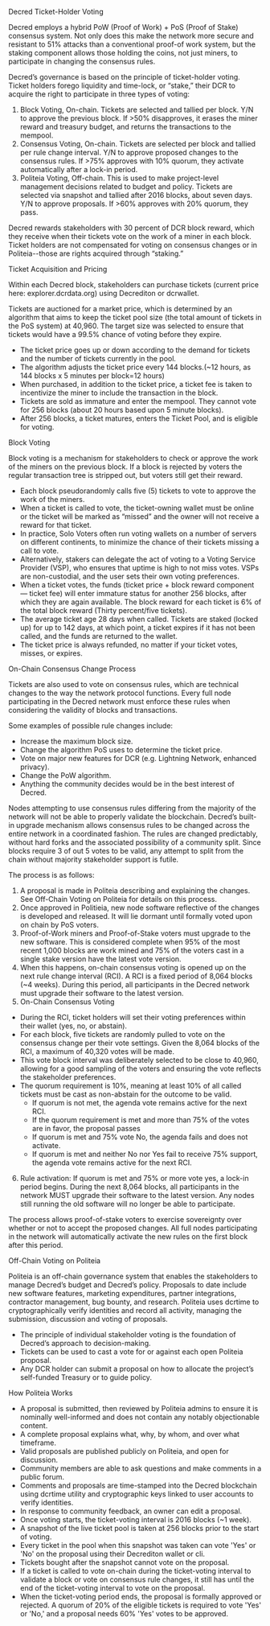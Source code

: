 Decred Ticket-Holder Voting
 
Decred employs a hybrid PoW (Proof of Work) + PoS (Proof of Stake) consensus system. Not only does this make the network more secure and resistant to 51% attacks than a conventional proof-of work system, but the staking component allows those holding the coins, not just miners, to participate in changing the consensus rules. 

 
Decred’s governance is based on the principle of ticket-holder voting. Ticket holders forego liquidity and time-lock, or “stake,” their DCR to acquire the right to participate in three types of voting: 
1) Block Voting, On-chain. Tickets are selected and tallied per block.
Y/N to approve the previous block. If >50% disapproves, it erases the miner reward and treasury budget, and returns the transactions to the mempool.
2) Consensus Voting, On-chain. Tickets are selected per block and tallied per rule change interval.
Y/N to approve proposed changes to the consensus rules. If >75% approves with 10% quorum, they activate automatically after a lock-in period.
3) Politeia Voting, Off-chain. This is used to make project-level management decisions related to budget and policy. Tickets are selected via snapshot and tallied after 2016 blocks, about seven days.
Y/N to approve proposals. If >60% approves with 20% quorum, they pass.

Decred rewards stakeholders with 30 percent of DCR block reward, which they receive when their tickets vote on the work of a miner in each block. Ticket holders are not compensated for voting on consensus changes or in Politeia--those are rights acquired through “staking.”
 
Ticket Acquisition and Pricing 

Within each Decred block, stakeholders can purchase tickets (current price here: explorer.dcrdata.org) using Decrediton or dcrwallet. 
 
Tickets are auctioned for a market price, which is determined by an algorithm that aims to keep the ticket pool size (the total amount of tickets in the PoS system) at 40,960. The target size was selected to ensure that tickets would have a 99.5% chance of voting before they expire.
- The ticket price goes up or down according to the demand for tickets and the number of tickets currently in the pool. 
- The algorithm adjusts the ticket price every 144 blocks.(~12 hours, as 144 blocks x 5 minutes per block=12 hours) 
- When purchased, in addition to the ticket price, a ticket fee is taken to incentivize the miner to include the transaction in the block.
- Tickets are sold as immature and enter the mempool. They cannot vote for 256 blocks (about 20 hours based upon 5 minute blocks).
- After 256 blocks, a ticket matures, enters the Ticket Pool, and is eligible for voting.
 
Block Voting

Block voting is a mechanism for stakeholders to check or approve the work of the miners on the previous block. If a block is rejected by voters the regular transaction tree is stripped out, but voters still get their reward. 
- Each block pseudorandomly calls five (5) tickets to vote to approve the work of the miners. 
- When a ticket is called to vote, the ticket-owning wallet must be online or the ticket will be marked as “missed” and the owner will not receive a reward for that ticket. 
- In practice, Solo Voters often run voting wallets on a number of servers on different continents, to minimize the chance of their tickets missing a call to vote.
- Alternatively, stakers can delegate the act of voting to a Voting Service Provider (VSP), who ensures that uptime is high to not miss votes. VSPs are non-custodial, and the user sets their own voting preferences.
- When a ticket votes, the funds (ticket price + block reward component — ticket fee) will enter immature status for another 256 blocks, after which they are again available. The block reward for each ticket is 6% of the total block reward (Thirty percent/five tickets).
- The average ticket age 28 days when called. Tickets are staked (locked up) for up to 142 days, at which point, a ticket expires if it has not been called, and the funds are returned to the wallet. 
- The ticket price is always refunded, no matter if your ticket votes, misses, or expires. 

On-Chain Consensus Change Process

Tickets are also used to vote on consensus rules, which are technical changes to the way the network protocol functions. Every full node participating in the Decred network must enforce these rules when considering the validity of blocks and transactions.
 
Some examples of possible rule changes include:
- Increase the maximum block size.
- Change the algorithm PoS uses to determine the ticket price.
- Vote on major new features for DCR (e.g. Lightning Network, enhanced privacy).
- Change the PoW algorithm.
- Anything the community decides would be in the best interest of Decred.
 
Nodes attempting to use consensus rules differing from the majority of the network will not be able to properly validate the blockchain. Decred’s built-in upgrade mechanism allows consensus rules to be changed across the entire network in a coordinated fashion. The rules are changed predictably, without hard forks and the associated possibility of a community split. Since blocks require 3 of out 5 votes to be valid, any attempt to split from the chain without majority stakeholder support is futile.

 
The process is as follows:

1) A proposal is made in Politeia describing and explaining the changes. See Off-Chain Voting on Politeia for details on this process.
2) Once approved in Politieia, new node software reflective of the changes is developed and released. It will lie dormant until formally voted upon on chain by PoS voters.
3) Proof-of-Work miners and Proof-of-Stake voters must upgrade to the new software. This is considered complete when 95% of the most recent 1,000 blocks are work mined and 75% of the voters cast in a single stake version have the latest vote version. 
4) When this happens, on-chain consensus voting is opened up on the next rule change interval (RCI). A RCI is a fixed period of 8,064 blocks (~4 weeks). During this period, all participants in the Decred network must upgrade their software to the latest version.
5) On-Chain Consensus Voting
- During the RCI, ticket holders will set their voting preferences within their wallet (yes, no, or abstain).
- For each block, five tickets are randomly pulled to vote on the consensus change per their vote settings. Given the 8,064 blocks of the RCI, a maximum of 40,320 votes will be made.
- This vote block interval was deliberately selected to be close to 40,960, allowing for a good sampling of the voters and ensuring the vote reflects the stakeholder preferences.
- The quorum requirement is 10%, meaning at least 10% of all called tickets must be cast as non-abstain for the outcome to be valid. 
  * If quorum is not met, the agenda vote remains active for the next RCI.
  * If the quorum requirement is met and more than 75% of the votes are in favor, the proposal passes
   * If quorum is met and 75% vote No, the agenda fails and does not activate.
   * If quorum is met and neither No nor Yes fail to receive 75% support, the agenda vote remains active for the next RCI.
6. Rule activation: If quorum is met and 75% or more vote yes, a lock-in period begins.   During the next 8,064 blocks, all participants in the network MUST upgrade their software to the latest version. Any nodes still running the old software will no longer be able to participate.
 
The process allows proof-of-stake voters to exercise sovereignty over whether or not to accept the proposed changes. All full nodes participating in the network will automatically activate the new rules on the first block after this period. 

Off-Chain Voting on Politeia

Politeia is an off-chain governance system that enables the stakeholders to manage Decred’s budget and Decred’s policy. Proposals to date include new software features, marketing expenditures, partner integrations, contractor management, bug bounty, and research. Politeia uses dcrtime to cryptographically verify identities and record all activity, managing the submission, discussion and voting of proposals.
- The principle of individual stakeholder voting is the foundation of Decred’s approach to decision-making. 
- Tickets can be used to cast a vote for or against each open Politeia proposal.
- Any DCR holder can submit a proposal on how to allocate the project’s self-funded Treasury or to guide policy. 
 
How Politeia Works

- A proposal is submitted, then reviewed by Politeia admins to ensure it is nominally well-informed and does not contain any notably objectionable content. 
- A complete proposal explains what, why, by whom, and over what timeframe.
- Valid proposals are published publicly on Politeia, and open for discussion. 
- Community members are able to ask questions and make comments in a public forum.
- Comments and proposals are time-stamped into the Decred blockchain using dcrtime utility and cryptographic keys linked to user accounts to verify identities.
- In response to community feedback, an owner can edit a proposal. 
- Once voting starts, the ticket-voting interval is 2016 blocks (~1 week). 
- A snapshot of the live ticket pool is taken at 256 blocks prior to the start of voting. 
- Every ticket in the pool when this snapshot was taken can vote 'Yes' or 'No' on the proposal using their Decrediton wallet or cli. 
- Tickets bought after the snapshot cannot vote on the proposal. 
- If a ticket is called to vote on-chain during the ticket-voting interval to validate a block or vote on consensus rule changes, it still has until the end of the ticket-voting interval to vote on the proposal.
- When the ticket-voting period ends, the proposal is formally approved or rejected. A quorum of 20% of the eligible tickets is required to vote 'Yes' or 'No,' and a proposal needs 60% 'Yes' votes to be approved.
 
###
